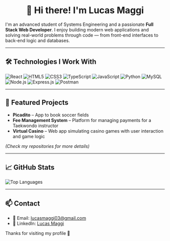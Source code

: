 <h1 align='center'>👋 Hi there! I'm Lucas Maggi</h1> 

I'm an advanced student of Systems Engineering and a passionate **Full Stack Web Developer**. I enjoy building modern web applications and solving real-world problems through code — from front-end interfaces to back-end logic and databases.

---

## 🛠️ Technologies I Work With

![React](https://img.shields.io/badge/React-20232A?style=for-the-badge&logo=react&logoColor=61DAFB)
![HTML5](https://img.shields.io/badge/HTML5-E34F26?style=for-the-badge&logo=html5&logoColor=white)
![CSS3](https://img.shields.io/badge/CSS3-1572B6?style=for-the-badge&logo=css3&logoColor=white)
![TypeScript](https://img.shields.io/badge/TypeScript-007ACC?style=for-the-badge&logo=typescript&logoColor=white)
![JavaScript](https://img.shields.io/badge/JavaScript-F7DF1E?style=for-the-badge&logo=javascript&logoColor=black)
![Python](https://img.shields.io/badge/Python-3776AB?style=for-the-badge&logo=python&logoColor=white)
![MySQL](https://img.shields.io/badge/MySQL-00758F?style=for-the-badge&logo=mysql&logoColor=white)
![Node.js](https://img.shields.io/badge/Node.js-339933?style=for-the-badge&logo=nodedotjs&logoColor=white)
![Express.js](https://img.shields.io/badge/Express.js-000000?style=for-the-badge&logo=express&logoColor=white)
![Postman](https://img.shields.io/badge/Postman-FF6C37?style=for-the-badge&logo=postman&logoColor=white)

---

## 📌 Featured Projects

- **Picadito** – App to book soccer fields  
- **Fee Management System** – Platform for managing payments for a Taekwondo instructor  
- **Virtual Casino** – Web app simulating casino games with user interaction and game logic  

*(Check my repositories for more details)*

---

## 📈 GitHub Stats

![Top Languages](https://github-readme-stats.vercel.app/api/top-langs/?username=lucasmaggi03&layout=compact&theme=radical)

---

## 📫 Contact

- 📧 Email: lucasmaggi03@gmail.com  
- 💼 LinkedIn: [Lucas Maggi](https://www.linkedin.com/in/maggilucas)  

Thanks for visiting my profile 🚀
